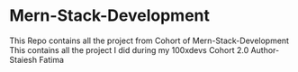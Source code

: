 # Mern-Stack-Development
This Repo contains all the project from Cohort of Mern-Stack-Development
This contains all the project I did during my 100xdevs Cohort 2.0
Author-Staiesh Fatima
